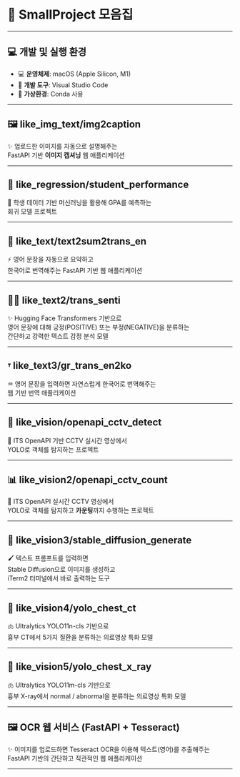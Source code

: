 # 🚀 SmallProject 모음집

---

## 💻 개발 및 실행 환경

- 💻 **운영체제**: macOS (Apple Silicon, M1)
- 🧪 **개발 도구**: Visual Studio Code
- 🐍 **가상환경**: Conda 사용

---

## 🖼️ like_img_text/img2caption  
✨ 업로드한 이미지를 자동으로 설명해주는  
FastAPI 기반 **이미지 캡셔닝** 웹 애플리케이션

---

## 🏅 like_regression/student_performance
📖 학생 데이터 기반 머신러닝을 활용해 GPA를 예측하는  
회귀 모델 프로젝트

---

## 📝 like_text/text2sum2trans_en  
⚡ 영어 문장을 자동으로 요약하고  
한국어로 번역해주는 FastAPI 기반 웹 애플리케이션

---

## 🧑‍💻 like_text2/trans_senti
✨ Hugging Face Transformers 기반으로  
영어 문장에 대해 긍정(POSITIVE) 또는 부정(NEGATIVE)을 분류하는  
간단하고 강력한 텍스트 감정 분석 모델

---

## 𐎟 like_text3/gr_trans_en2ko
♒︎ 영어 문장을 입력하면 자연스럽게 한국어로 번역해주는  
웹 기반 번역 애플리케이션

---

## 🎥 like_vision/openapi_cctv_detect  
🚦 ITS OpenAPI 기반 CCTV 실시간 영상에서  
YOLO로 객체를 탐지하는 프로젝트

---

## 📊 like_vision2/openapi_cctv_count  
🚥 ITS OpenAPI 실시간 CCTV 영상에서  
YOLO로 객체를 탐지하고 **카운팅**까지 수행하는 프로젝트

---

## 🎨 like_vision3/stable_diffusion_generate  
🖌️ 텍스트 프롬프트를 입력하면  
Stable Diffusion으로 이미지를 생성하고  
iTerm2 터미널에서 바로 출력하는 도구

---

## 👀 like_vision4/yolo_chest_ct
🫁 Ultralytics YOLO11n-cls 기반으로  
흉부 CT에서 5가지 질환을 분류하는 의료영상 특화 모델

---

## 💾 like_vision5/yolo_chest_x_ray
🫁 Ultralytics YOLO11m-cls 기반으로  
흉부 X-ray에서 normal / abnormal을 분류하는 의료영상 특화 모델

---

## 🖼️ OCR 웹 서비스 (FastAPI + Tesseract)
✨ 이미지를 업로드하면 Tesseract OCR을 이용해 텍스트(영어)를 추출해주는  
FastAPI 기반의 간단하고 직관적인 웹 애플리케이션

---

